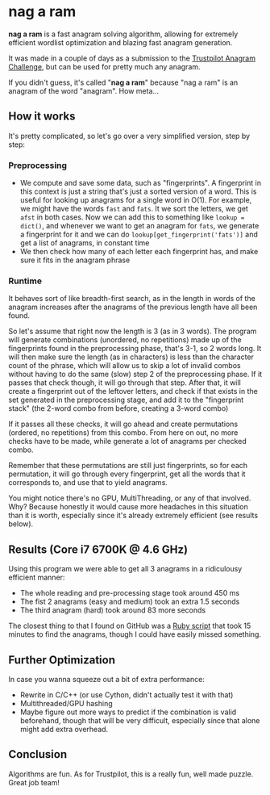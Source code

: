 # nag a ram

**nag a ram** is a fast anagram solving algorithm, allowing for extremely efficient wordlist optimization
and blazing fast anagram generation.

It was made in a couple of days as a submission to the
[Trustpilot Anagram Challenge](https://followthewhiterabbit.trustpilot.com/cs/step3.html),
but can be used for pretty much any anagram.

If you didn't guess, it's called "**nag a ram**" because "nag a ram" is an anagram of the word "anagram".
How meta...

## How it works

It's pretty complicated, so let's go over a very simplified version, step by step:

### Preprocessing

* We compute and save some data, such as "fingerprints". A fingerprint in this context is just a string
that's just a sorted version of a word. This is useful for looking up anagrams for a single word in O(1).
For example, we might have the words `fast` and `fats`. It we sort the letters, we get `afst` in both cases.
Now we can add this to something like `lookup = dict()`, and whenever we want to get an anagram for `fats`,
we generate a fingerprint for it and we can do `lookup[get_fingerprint('fats')]` and get a list of anagrams,
in constant time
* We then check how many of each letter each fingerprint has, and make sure it fits in the anagram phrase

### Runtime

It behaves sort of like breadth-first search, as in the length in words of the anagram increases after
the anagrams of the previous length have all been found.

So let's assume that right now the length is 3 (as in 3 words). The program will generate combinations
(unordered, no repetitions) made up of the fingerprints found in the preprocessing phase, that's 3-1, so 2
words long. It will then make sure the length (as in characters) is less than the character count of the
phrase, which will allow us to skip a lot of invalid combos without having to do the same (slow) step 2 of
the preprocessing phase. If it passes that check though, it will go through that step. After that, it will
create a fingerprint out of the leftover letters, and check if that exists in the set generated in the
preprocessing stage, and add it to the "fingerprint stack" (the 2-word combo from before, creating a
3-word combo)

If it passes all these checks, it will go ahead and create permutations (ordered, no repetitions) from this
combo. From here on out, no more checks have to be made, while generate a lot of anagrams per checked combo.

Remember that these permutations are still just fingerprints, so for each permutation, it will go through
every fingerprint, get all the words that it corresponds to, and use that to yield anagrams.

You might notice there's no GPU, MultiThreading, or any of that involved. Why? Because honestly it would
cause more headaches in this situation than it is worth, especially since it's already extremely efficient
(see results below).

## Results (Core i7 6700K @ 4.6 GHz)

Using this program we were able to get all 3 anagrams in a ridiculousy efficient manner:
* The whole reading and pre-processing stage took around 450 ms
* The fist 2 anagrams (easy and medium) took an extra 1.5 seconds
* The third anagram (hard) took around 83 more seconds

The closest thing to that I found on GitHub was a [Ruby script](https://github.com/cathper/trustpilot-anagram)
that took 15 minutes to find the anagrams, though I could have easily missed something.

## Further Optimization

In case you wanna squeeze out a bit of extra performance:

* Rewrite in C/C++ (or use Cython, didn't actually test it with that)
* Multithreaded/GPU hashing
* Maybe figure out more ways to predict if the combination is valid beforehand, though that will be very
difficult, especially since that alone might add extra overhead.

## Conclusion

Algorithms are fun. As for Trustpilot, this is a really fun, well made puzzle. Great job team!
